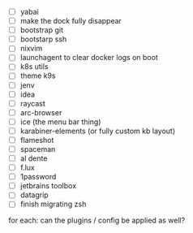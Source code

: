 - [ ] yabai
- [ ] make the dock fully disappear
- [ ] bootstrap git
- [ ] bootstarp ssh
- [ ] nixvim
- [ ] launchagent to clear docker logs on boot
- [ ] k8s utils
- [ ] theme k9s
- [ ] jenv
- [ ] idea
- [ ] raycast
- [ ] arc-browser
- [ ] ice (the menu bar thing)
- [ ] karabiner-elements (or fully custom kb layout)
- [ ] flameshot
- [ ] spaceman
- [ ] al dente
- [ ] f.lux
- [ ] 1password
- [ ] jetbrains toolbox
- [ ] datagrip
- [ ] finish migrating zsh

for each: can the plugins / config be applied as well?
